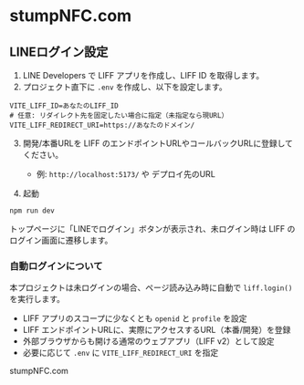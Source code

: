 # stumpNFC.com

## LINEログイン設定

1. LINE Developers で LIFF アプリを作成し、LIFF ID を取得します。
2. プロジェクト直下に `.env` を作成し、以下を設定します。

```
VITE_LIFF_ID=あなたのLIFF_ID
# 任意: リダイレクト先を固定したい場合に指定（未指定なら現URL）
VITE_LIFF_REDIRECT_URI=https://あなたのドメイン/
```

3. 開発/本番URLを LIFF のエンドポイントURLやコールバックURLに登録してください。
   - 例: `http://localhost:5173/` や デプロイ先のURL

4. 起動

```
npm run dev
```

トップページに「LINEでログイン」ボタンが表示され、未ログイン時は LIFF のログイン画面に遷移します。

### 自動ログインについて

本プロジェクトは未ログインの場合、ページ読み込み時に自動で `liff.login()` を実行します。

- LIFF アプリのスコープに少なくとも `openid` と `profile` を設定
- LIFF エンドポイントURLに、実際にアクセスするURL（本番/開発）を登録
- 外部ブラウザからも開ける通常のウェブアプリ（LIFF v2）として設定
- 必要に応じて `.env` に `VITE_LIFF_REDIRECT_URI` を指定

stumpNFC.com
